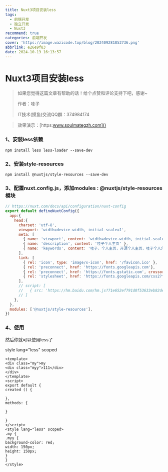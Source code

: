 ```yaml
---
title: Nuxt3项目安装less
tags:
  - 前端开发
  - 独立开发
  - Nuxt3
recommend: true
categories: 前端开发
cover: 'https://image.wazicode.top/blog/202409281852736.png'
abbrlink: e26e9f83
date: 2024-10-13 16:13:57
---
```


# Nuxt3项目安装less

> 如果您觉得这篇文章有帮助的话！给个点赞和评论支持下吧，感谢~
>
> 作者：哇子
>
> IT技术(摸鱼)交流QQ群：374984174



> 效果演示：[https:www.soulmategzh.com]()



### 1、安装less依赖

```shell
npm install less less-loader --save-dev
```

### 2、安装style-resources

```shell
npm install @nuxtjs/style-resources --save-dev
```

### 3、配置nuxt.config.js，添加modules : @nuxtjs/style-resources模块

```js
// https://nuxt.com/docs/api/configuration/nuxt-config
export default defineNuxtConfig({
  app:{
    head:{
      charset: 'utf-8',
      viewport: 'width=device-width, initial-scale=1',
      meta: [
        { name: 'viewport', content: 'width=device-width, initial-scale=1' },
        { name: 'description', content: '哇子个人主页' },
        { name: 'keywords', content: '哇子，个人主页，开源个人主页，哇子个人介绍，哇子项目介绍' }
      ],
      link: [
        { rel: 'icon', type: 'image/x-icon', href: '/favicon.ico' },
        { rel: 'preconnect', href: 'https://fonts.googleapis.com'},
        { rel: 'preconnect', href: 'https://fonts.gstatic.com', crossorigin:'anonymous'},
        { rel: 'stylesheet', href: 'https://fonts.googleapis.com/css2?family=Noto+Sans+SC:wght@500&display=swap'},
      ],
      // script: [
      //   { src: 'https://hm.baidu.com/hm.js?71e652ef791d0f53633eb82de7980807'}
      // ]
    },
  },
  modules: ['@nuxtjs/style-resources'],
})
```

### 4、使用

然后你就可以使用less了

style lang="less" scoped

```vue
<template>
<div class="my">my
<div class="myy">111</div>
</div>
</template>
<script>
export default {
created () {

},
methods: {

}

}
</script>
<style lang="less" scoped>
.my {
.myy {
background-color: red;
width: 150px;
height: 150px;
}
}
</style>
```

